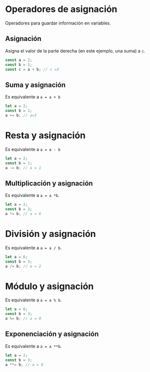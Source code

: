 # Operadores de asignación

Operadores para guardar información en variables.

## Asignación

Asigna el valor de la parte derecha (en este ejemplo, una suma) a `c`.

```js
const a = 2;
const b = 1;
const c = a + b; // c =3
```

## Suma y asignación

Es equivalente a `a = a + b`

```js
let a = 2;
const b = 1;
a += b; // a=3
```

# Resta y asignación

Es equivalente a `a = a - b`

```js
let a = 2;
const b = 1;
a -= b; // a = 1
```

## Multiplicación y asignación

Es equivalente a `a = a *b`.

```js
let a = 2;
const b = 3;
a *= b; // a = 6
```

# División y asignación

Es equivalente a `a = a / b`.

```js
let a = 6;
const b = 3;
a /= b; // a = 2
```

# Módulo y asignación

Es equivalente a `a = a % b`.

```js
let a = 6;
const b = 3;
a %= b; // a = 0
```

## Exponenciación y asignación

Es equivalente a `a = a **b`.

```js
let a = 2;
const b = 3;
a **= b; // a = 8
```
